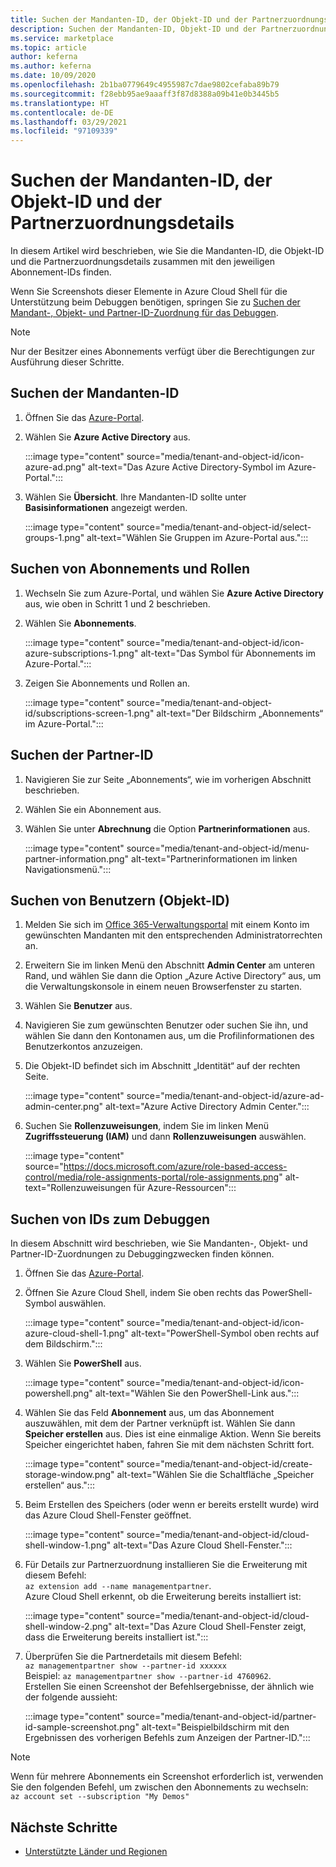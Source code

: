 ```yaml
---
title: Suchen der Mandanten-ID, der Objekt-ID und der Partnerzuordnungsdetails in Azure Marketplace
description: Suchen der Mandanten-ID, Objekt-ID und der Partnerzuordnungsdetails einer Abonnement-ID im Azure Marketplace.
ms.service: marketplace
ms.topic: article
author: keferna
ms.author: keferna
ms.date: 10/09/2020
ms.openlocfilehash: 2b1ba0779649c4955987c7dae9802cefaba89b79
ms.sourcegitcommit: f28ebb95ae9aaaff3f87d8388a09b41e0b3445b5
ms.translationtype: HT
ms.contentlocale: de-DE
ms.lasthandoff: 03/29/2021
ms.locfileid: "97109339"
---
```

# <a name="find-tenant-id-object-id-and-partner-association-details"></a>Suchen der Mandanten-ID, der Objekt-ID und der Partnerzuordnungsdetails

In diesem Artikel wird beschrieben, wie Sie die Mandanten-ID, die Objekt-ID und die Partnerzuordnungsdetails zusammen mit den jeweiligen Abonnement-IDs finden.

Wenn Sie Screenshots dieser Elemente in Azure Cloud Shell für die Unterstützung beim Debuggen benötigen, springen Sie zu [Suchen der Mandant-, Objekt- und Partner-ID-Zuordnung für das Debuggen](#find-ids-for-debugging).

>[!Note]
> Nur der Besitzer eines Abonnements verfügt über die Berechtigungen zur Ausführung dieser Schritte.

## <a name="find-tenant-id"></a>Suchen der Mandanten-ID

1. Öffnen Sie das [Azure-Portal](https://ms.portal.azure.com/).
2. Wählen Sie **Azure Active Directory** aus.

    :::image type="content" source="media/tenant-and-object-id/icon-azure-ad.png" alt-text="Das Azure Active Directory-Symbol im Azure-Portal.":::

3. Wählen Sie **Übersicht**. Ihre Mandanten-ID sollte unter **Basisinformationen** angezeigt werden.

    :::image type="content" source="media/tenant-and-object-id/select-groups-1.png" alt-text="Wählen Sie Gruppen im Azure-Portal aus.":::

## <a name="find-subscriptions-and-roles"></a>Suchen von Abonnements und Rollen

1. Wechseln Sie zum Azure-Portal, und wählen Sie **Azure Active Directory** aus, wie oben in Schritt 1 und 2 beschrieben.
2. Wählen Sie **Abonnements**.

    :::image type="content" source="media/tenant-and-object-id/icon-azure-subscriptions-1.png" alt-text="Das Symbol für Abonnements im Azure-Portal.":::

3. Zeigen Sie Abonnements und Rollen an.

    :::image type="content" source="media/tenant-and-object-id/subscriptions-screen-1.png" alt-text="Der Bildschirm „Abonnements“ im Azure-Portal.":::

## <a name="find-partner-id"></a>Suchen der Partner-ID

1. Navigieren Sie zur Seite „Abonnements“, wie im vorherigen Abschnitt beschrieben.
2. Wählen Sie ein Abonnement aus.
3. Wählen Sie unter **Abrechnung** die Option **Partnerinformationen** aus.

    :::image type="content" source="media/tenant-and-object-id/menu-partner-information.png" alt-text="Partnerinformationen im linken Navigationsmenü.":::

## <a name="find-user-object-id"></a>Suchen von Benutzern (Objekt-ID)

1. Melden Sie sich im [Office 365-Verwaltungsportal](https://portal.office.com/adminportal/home) mit einem Konto im gewünschten Mandanten mit den entsprechenden Administratorrechten an.
2. Erweitern Sie im linken Menü den Abschnitt **Admin Center** am unteren Rand, und wählen Sie dann die Option „Azure Active Directory“ aus, um die Verwaltungskonsole in einem neuen Browserfenster zu starten.
3. Wählen Sie **Benutzer** aus.
4. Navigieren Sie zum gewünschten Benutzer oder suchen Sie ihn, und wählen Sie dann den Kontonamen aus, um die Profilinformationen des Benutzerkontos anzuzeigen.
5. Die Objekt-ID befindet sich im Abschnitt „Identität“ auf der rechten Seite.

    :::image type="content" source="media/tenant-and-object-id/azure-ad-admin-center.png" alt-text="Azure Active Directory Admin Center.":::

6. Suchen Sie **Rollenzuweisungen**, indem Sie im linken Menü **Zugriffssteuerung (IAM)** und dann **Rollenzuweisungen** auswählen.

    :::image type="content" source="https://docs.microsoft.com/azure/role-based-access-control/media/role-assignments-portal/role-assignments.png" alt-text="Rollenzuweisungen für Azure-Ressourcen":::

## <a name="find-ids-for-debugging"></a>Suchen von IDs zum Debuggen

In diesem Abschnitt wird beschrieben, wie Sie Mandanten-, Objekt- und Partner-ID-Zuordnungen zu Debuggingzwecken finden können.

1. Öffnen Sie das [Azure-Portal](https://ms.portal.azure.com/).
2. Öffnen Sie Azure Cloud Shell, indem Sie oben rechts das PowerShell-Symbol auswählen.

    :::image type="content" source="media/tenant-and-object-id/icon-azure-cloud-shell-1.png" alt-text="PowerShell-Symbol oben rechts auf dem Bildschirm.":::

3. Wählen Sie **PowerShell** aus.

    :::image type="content" source="media/tenant-and-object-id/icon-powershell.png" alt-text="Wählen Sie den PowerShell-Link aus.":::

4. Wählen Sie das Feld **Abonnement** aus, um das Abonnement auszuwählen, mit dem der Partner verknüpft ist. Wählen Sie dann **Speicher erstellen** aus. Dies ist eine einmalige Aktion. Wenn Sie bereits Speicher eingerichtet haben, fahren Sie mit dem nächsten Schritt fort.

    :::image type="content" source="media/tenant-and-object-id/create-storage-window.png" alt-text="Wählen Sie die Schaltfläche „Speicher erstellen“ aus.":::

5. Beim Erstellen des Speichers (oder wenn er bereits erstellt wurde) wird das Azure Cloud Shell-Fenster geöffnet.

    :::image type="content" source="media/tenant-and-object-id/cloud-shell-window-1.png" alt-text="Das Azure Cloud Shell-Fenster.":::

6. Für Details zur Partnerzuordnung installieren Sie die Erweiterung mit diesem Befehl:<br>`az extension add --name managementpartner`.<br>Azure Cloud Shell erkennt, ob die Erweiterung bereits installiert ist:

    :::image type="content" source="media/tenant-and-object-id/cloud-shell-window-2.png" alt-text="Das Azure Cloud Shell-Fenster zeigt, dass die Erweiterung bereits installiert ist.":::

7. Überprüfen Sie die Partnerdetails mit diesem Befehl:<br>`az managementpartner show --partner-id xxxxxx`<br>Beispiel: `az managementpartner show --partner-id 4760962`.<br>Erstellen Sie einen Screenshot der Befehlsergebnisse, der ähnlich wie der folgende aussieht:

    :::image type="content" source="media/tenant-and-object-id/partner-id-sample-screenshot.png" alt-text="Beispielbildschirm mit den Ergebnissen des vorherigen Befehls zum Anzeigen der Partner-ID.":::

>[!NOTE]
>Wenn für mehrere Abonnements ein Screenshot erforderlich ist, verwenden Sie den folgenden Befehl, um zwischen den Abonnements zu wechseln:<br>`az account set --subscription "My Demos"`

## <a name="next-steps"></a>Nächste Schritte

- [Unterstützte Länder und Regionen](sell-from-countries.md)